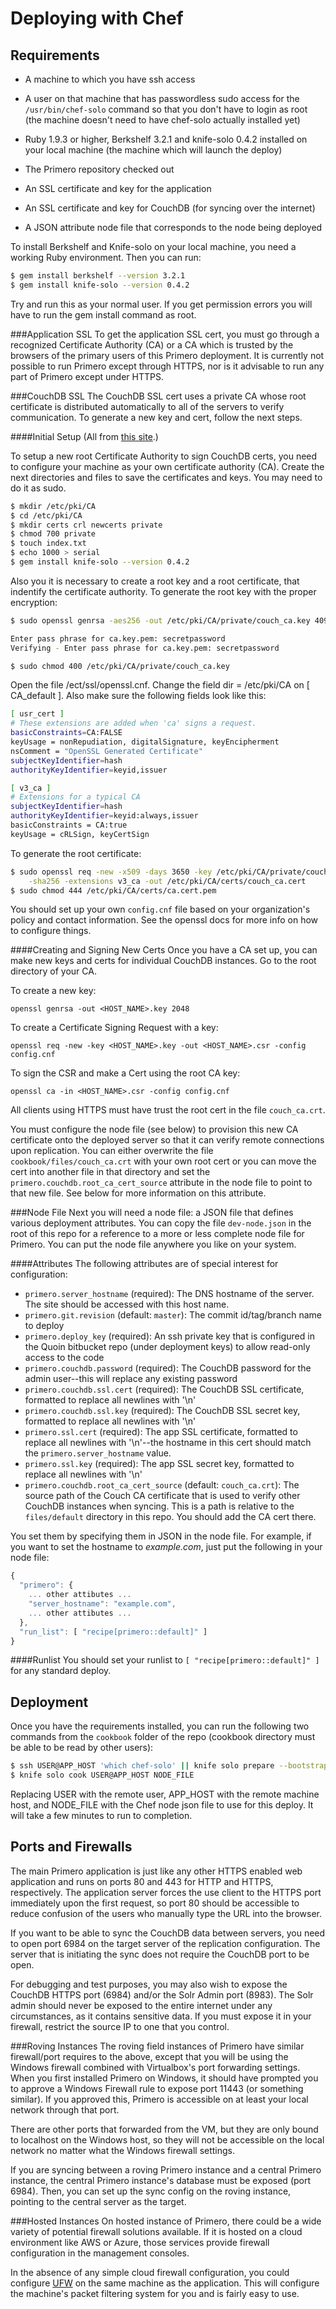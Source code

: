 Deploying with Chef
===================

Requirements
------------
 - A machine to which you have ssh access

 - A user on that machine that has passwordless sudo access for the
   `/usr/bin/chef-solo` command so that you don't have to login as root (the
   machine doesn't need to have chef-solo actually installed yet)

 - Ruby 1.9.3 or higher, Berkshelf 3.2.1 and knife-solo 0.4.2 installed on your
   local machine (the machine which will launch the deploy)

 - The Primero repository checked out

 - An SSL certificate and key for the application

 - An SSL certificate and key for CouchDB (for syncing over the internet)

 - A JSON attribute node file that corresponds to the node being deployed

To install Berkshelf and Knife-solo on your local machine, you need a working
Ruby environment.  Then you can run:

```sh
$ gem install berkshelf --version 3.2.1
$ gem install knife-solo --version 0.4.2
```

Try and run this as your normal user.  If you get permission errors you will
have to run the gem install command as root.

###Application SSL
To get the application SSL cert, you must go through a recognized Certificate
Authority (CA) or a CA which is trusted by the browsers of the primary users
of this Primero deployment.  It is currently not possible to run Primero
except through HTTPS, nor is it advisable to run any part of Primero except
under HTTPS.

###CouchDB SSL
The CouchDB SSL cert uses a private CA whose root certificate is distributed
automatically to all of the servers to verify communication.  To generate a
new key and cert, follow the next steps.

####Initial Setup
(All from [this
site](https://jamielinux.com/articles/2013/08/act-as-your-own-certificate-authority/).)

To setup a new root Certificate Authority to sign CouchDB certs, you need to configure your machine as your own certificate authority (CA).
Create the next directories and files to save the certificates and keys. You may need to do it as sudo.
```sh
$ mkdir /etc/pki/CA
$ cd /etc/pki/CA
$ mkdir certs crl newcerts private
$ chmod 700 private
$ touch index.txt
$ echo 1000 > serial
$ gem install knife-solo --version 0.4.2
```

Also you it is necessary to create a root key and a root certificate, that indentify the certificate authority. To generate the root key with the proper encryption:
```sh
$ sudo openssl genrsa -aes256 -out /etc/pki/CA/private/couch_ca.key 4096

Enter pass phrase for ca.key.pem: secretpassword
Verifying - Enter pass phrase for ca.key.pem: secretpassword

$ sudo chmod 400 /etc/pki/CA/private/couch_ca.key
```

Open the file /ect/ssl/openssl.cnf. Change the field dir = /etc/pki/CA on [ CA_default ]. Also make sure the following fields look like this:
```sh
[ usr_cert ]
# These extensions are added when 'ca' signs a request.
basicConstraints=CA:FALSE
keyUsage = nonRepudiation, digitalSignature, keyEncipherment
nsComment = "OpenSSL Generated Certificate"
subjectKeyIdentifier=hash
authorityKeyIdentifier=keyid,issuer

[ v3_ca ]
# Extensions for a typical CA
subjectKeyIdentifier=hash
authorityKeyIdentifier=keyid:always,issuer
basicConstraints = CA:true
keyUsage = cRLSign, keyCertSign
```

To generate the root certificate:
```sh
$ sudo openssl req -new -x509 -days 3650 -key /etc/pki/CA/private/couch_ca.key \
    -sha256 -extensions v3_ca -out /etc/pki/CA/certs/couch_ca.cert
$ sudo chmod 444 /etc/pki/CA/certs/ca.cert.pem
```

You should set up your own `config.cnf` file based on
your organization's policy and contact information.  See the openssl docs for
more info on how to configure things.

####Creating and Signing New Certs
Once you have a CA set up, you can make new keys and certs for individual
CouchDB instances.  Go to the root directory of your CA.

To create a new key:
```
openssl genrsa -out <HOST_NAME>.key 2048
```

To create a Certificate Signing Request with a key:
```
openssl req -new -key <HOST_NAME>.key -out <HOST_NAME>.csr -config config.cnf
```

To sign the CSR and make a Cert using the root CA key:
```
openssl ca -in <HOST_NAME>.csr -config config.cnf
```

All clients using HTTPS must have trust the root cert in the file
`couch_ca.crt`.

You must configure the node file (see below) to provision this new CA
certificate onto the deployed server so that it can verify remote connections
upon replication.  You can either overwrite the file
`cookbook/files/couch_ca.crt` with your own root cert or you can move the cert
into another file in that directory and set the
`primero.couchdb.root_ca_cert_source` attribute in the node file to point to
that new file.  See below for more information on this attribute.

###Node File
Next you will need a node file: a JSON file that defines various deployment
attributes.  You can copy the file `dev-node.json` in the root of this repo
for a reference to a more or less complete node file for Primero.  You can put
the node file anywhere you like on your system.

####Attributes
The following attributes are of special interest for configuration:

 - `primero.server_hostname` (required): The DNS hostname of the server.  The
     site should be accessed with this host name.
 - `primero.git.revision` (default: `master`): The commit
     id/tag/branch name to deploy
 - `primero.deploy_key` (required): An ssh private key that is configured in
     the Quoin bitbucket repo (under deployment keys) to allow read-only access
     to the code
 - `primero.couchdb.password` (required): The CouchDB password for the
     admin user--this will replace any existing password
 - `primero.couchdb.ssl.cert` (required): The CouchDB SSL certificate,
     formatted to replace all newlines with '\n'
 - `primero.couchdb.ssl.key` (required): The CouchDB SSL secret key,
     formatted to replace all newlines with '\n'
 - `primero.ssl.cert` (required): The app SSL certificate,
     formatted to replace all newlines with '\n'--the hostname in this cert
     should match the `primero.server_hostname` value.
 - `primero.ssl.key` (required): The app SSL secret key,
     formatted to replace all newlines with '\n'
 - `primero.couchdb.root_ca_cert_source` (default: `couch_ca.crt`): The source
     path of the Couch CA certificate that is used to verify other CouchDB
     instances when syncing.  This is a path is relative to the `files/default`
     directory in this repo.  You should add the CA cert there.

You set them by specifying them in JSON in the node file.  For example, if you
want to set the hostname to _example.com_, just put the following in your node
file:

```javascript
{
  "primero": {
    ... other attibutes ...
    "server_hostname": "example.com",
    ... other attibutes ...
  },
  "run_list": [ "recipe[primero::default]" ]
}
```

####Runlist
You should set your runlist to `[ "recipe[primero::default]" ]` for any
standard deploy.


Deployment
----------
Once you have the requirements installed, you can run the following two commands from the
`cookbook` folder of the repo (cookbook directory must be able to be read by other users):

```sh
$ ssh USER@APP_HOST 'which chef-solo' || knife solo prepare --bootstrap-version=11.10.4 USER@APP_HOST
$ knife solo cook USER@APP_HOST NODE_FILE
```

Replacing USER with the remote user, APP_HOST with the remote machine host, and
NODE_FILE with the Chef node json file to use for this deploy.  It will take a
few minutes to run to completion.

Ports and Firewalls
-------------------
The main Primero application is just like any other HTTPS enabled web
application and runs on ports 80 and 443 for HTTP and HTTPS, respectively.  The
application server forces the use client to the HTTPS port immediately upon the
first request, so port 80 should be accessible to reduce confusion of the users
who manually type the URL into the browser.

If you want to be able to sync the CouchDB data between servers, you need to
open port 6984 on the target server of the replication configuration.  The
server that is initiating the sync does not require the CouchDB port to be
open.

For debugging and test purposes, you may also wish to expose the CouchDB HTTPS
port (6984) and/or the Solr Admin port (8983).  The Solr admin should never be
exposed to the entire internet under any circumstances, as it contains
sensitive data.  If you must expose it in your firewall, restrict the source IP
to one that you control.

###Roving Instances
The roving field instances of Primero have similar firewall/port requires to
the above, except that you will be using the Windows firewall combined with
Virtualbox's port forwarding settings.  When you first installed Primero on
Windows, it should have prompted you to approve a Windows Firewall rule to
expose port 11443 (or something similar).  If you approved this, Primero
is accessible on at least your local network through that port.

There are other ports that forwarded from the VM, but they are only bound to
localhost on the Windows host, so they will not be accessible on the local
network no matter what the Windows firewall settings.

If you are syncing between a roving Primero instance and a central Primero
instance, the central Primero instance's database must be exposed (port
6984).  Then, you can set up the sync config on the roving instance, pointing
to the central server as the target.

###Hosted Instances
On hosted instance of Primero, there could be a wide variety of potential
firewall solutions available.  If it is hosted on a cloud environment like AWS
or Azure, those services provide firewall configuration in the management
consoles.

In the absence of any simple cloud firewall configuration, you could configure
[UFW](https://wiki.ubuntu.com/UncomplicatedFirewall) on the same machine as the
application.  This will configure the machine's packet filtering system for you
and is fairly easy to use.
